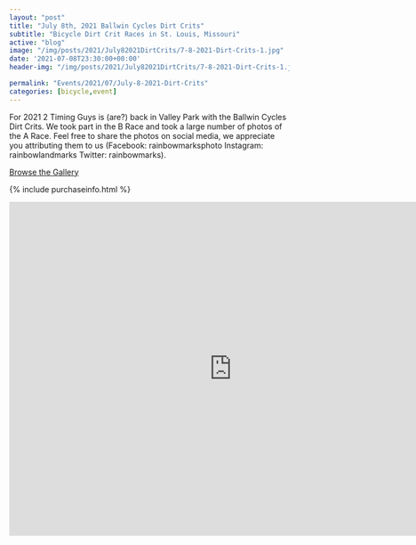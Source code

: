 ```yaml
---
layout: "post"
title: "July 8th, 2021 Ballwin Cycles Dirt Crits"
subtitle: "Bicycle Dirt Crit Races in St. Louis, Missouri"
active: "blog"
image: "/img/posts/2021/July82021DirtCrits/7-8-2021-Dirt-Crits-1.jpg"
date: '2021-07-08T23:30:00+00:00'
header-img: "/img/posts/2021/July82021DirtCrits/7-8-2021-Dirt-Crits-1.jpg"

permalink: "Events/2021/07/July-8-2021-Dirt-Crits"
categories: [bicycle,event]
---
```


For 2021 2 Timing Guys is (are?) back in Valley Park with the Ballwin Cycles Dirt Crits. We took part in the B Race and took a large number of photos of the A Race. Feel free to share the photos on social media, we appreciate you attributing them to us (Facebook: rainbowmarksphoto Instagram: rainbowlandmarks Twitter: rainbowmarks).

[Browse the Gallery](https://photos.rainbowmarks.com/2021/Bikes/782021-Ballwin-Cycles-Dirt-Crit)

{% include purchaseinfo.html %}

<iframe src="https://photos.rainbowmarks.com/frame/slideshow?key=L57Lpn&speed=3&transition=fade&autoStart=1&captions=0&navigation=0&playButton=0&randomize=0&transitionSpeed=2" width="800" height="600" frameborder="no" scrolling="no"></iframe>